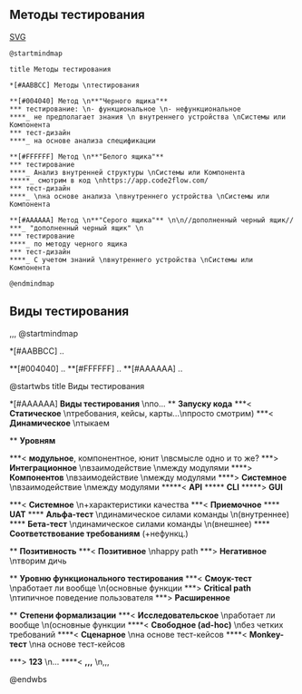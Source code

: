 ## Методы тестирования

[SVG](http://www.plantuml.com/plantuml/svg/jLHFQ_f04BtdKopvtGB-8gKdJ_w1VebQYbHB1OsX1dfL8ot5WksrzEAfrw269fh4hp3xZVeoMr4XrNfmItKs-zwRDpCRYrsdTk-qcrQzNRCrpMawhOQW3_BbW1AQov50uCi-FWFPmwCfUHGZ7ckQSVclL2gNAvMhNKRLsiC1APy_nzys2HJ3qEaJ-nwG2Sqe4N8idocW1NcwOO1e_6A5_0BuEI67qiL-8H_nB47aqLA-i9pF08J-Ff1cO5qpJD0AANoQqmedIw1c-8TRGLzCudAWAk0YbguSC3nEkSgycnfbco5RXbd0QG8Uja15w1G5q0u4lGCMSQgK7-FSsoau1oC1CdiKKhonwGbAP9_DJrFFdgf7GGLELg2ZK3bKVUIY0pM42ruPGtY3W-NH8rYRUjrOo6fDA5HRC8G5lbr4ewFRWaIGmKd2sW55I2NWKXLnvpXsjs2QDTl-VzEfDyvkMvq7H6tpK4z1FjHLG4usSPvBYLV6N2ROzxBcWlEgPPee9r6tLKb2T9Js-ubvQhFccQR6zUh7a7Ga-jCTW9wWQ6rVkYoN-M8VlkGJz1LqfHLjlNqKddGKnOPL__bL_0O0)

```
@startmindmap

title Методы тестирования

*[#AABBCC] Методы \nтестирования

**[#004040] Метод \n**"Черного ящика"**
*** тестирование: \n- функциональное \n- нефункциональное
****_ не предполагает знания \n внутреннего устройства \nСистемы или Компонента
*** тест-дизайн
****_ на основе анализа спецификации

**[#FFFFFF] Метод \n**"Белого ящика"**
*** тестирование
****_ Анализ внутренней структуры \nСистемы или Компонента
*****_ смотрим в код \nhttps://app.code2flow.com/
*** тест-дизайн
****_ \nна основе анализа \nвнутреннего устройства \nСистемы или Компонента

**[#AAAAAA] Метод \n**"Серого ящика"** \n\n//дополненный черный ящик//
***_ "дополненный черный ящик" \n
*** тестирование
****_ по методу черного ящика
*** тест-дизайн
****_ С учетом знаний \nвнутреннего устройства \nСистемы или Компонента

@endmindmap
```

## Виды тестирования

,,,
@startmindmap

*[#AABBCC] ..

**[#004040] ..
**[#FFFFFF] ..
**[#AAAAAA] ..

@startwbs
title Виды тестирования

*[#AAAAAA] **Виды тестирования** \nпо...
** **Запуску кода**
***< **Статическое** \nтребования, кейсы, карты...\nпросто смотрим)
***< **Динамическое** \nтыкаем

** **Уровням**

***< **модульное**, компонентное, юнит \nвсмысле одно и то же?
***> **Интеграционное** \nвзаимодействие \nмежду модулями
****> **Компонентов** \nвзаимодействие \nмежду модулями
****> **Системное** \nвзаимодействие \nмежду модулями
*****< **API**
***** **CLI**
*****> **GUI**

***< **Системное** \n+характеристики качества
***< **Приемочное**
**** **UAT**
**** **Альфа-тест** \nдинамическое силами команды \n(внутреннее)
**** **Бета-тест** \nдинамическое силами команды \n(внешнее)
**** **Соответствование требованиям** (+нефункц.)

** **Позитивность**
***< **Позитивное** \nhappy path
***> **Негативное** \nтворим дичь

** **Уровню функционального тестирования**
***< **Смоук-тест** \nработает ли вообще \n(основные функции
***> **Critical path** \nтипичное поведение пользователя
***> **Расширенное** 

** **Степени формализации**
***< **Исследовательское** \nработает ли вообще \n(основные функции
****< **Свободное (ad-hoc)** \nбез четких требований
****< **Сценарное** \nна основе тест-кейсов
****< **Monkey-тест** \nна основе тест-кейсов

***> **123** \n...
****< **,,,** \n,,,

@endwbs
```
